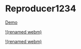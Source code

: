 # Reproducer1234
[Demo](https://cloud.azekclark.dev/s/dwWJN8aDRiocTRd/download/untitled.webm.mp4)


[!(renamed webm)](untjtled.webm.mp4)


[!(renamed webm)](https://user-images.githubusercontent.com/294989/111512737-20650180-8761-11eb-80c5-fe717dc5014a.mp4)
